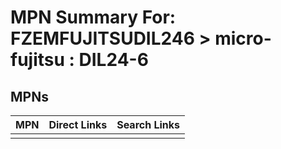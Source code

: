



# MPN Summary For: FZEMFUJITSUDIL246 > micro-fujitsu : DIL24-6

## MPNs
  

|MPN|Direct Links|Search Links|
| :--- | :--- | :--- |
||||
